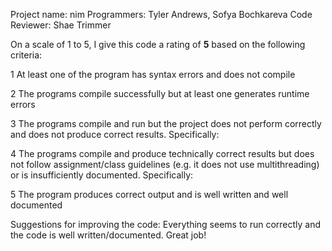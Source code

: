 Project name: nim
Programmers: Tyler Andrews, Sofya Bochkareva
Code Reviewer: Shae Trimmer

On a scale of 1 to 5, I give this code a rating of __5__ based on the following criteria:

1  At least one of the program has syntax errors and does not compile

2  The programs compile successfully but at least one generates runtime errors

3  The programs compile and run but the project does not perform correctly and does not produce correct results.
Specifically:

4  The programs compile and produce technically correct results but does not follow assignment/class guidelines (e.g. it does not use multithreading) or is insufficiently documented.
Specifically:

5  The program produces correct output and is well written and well documented

Suggestions for improving the code:
Everything seems to run correctly and the code is well written/documented.  Great job!
